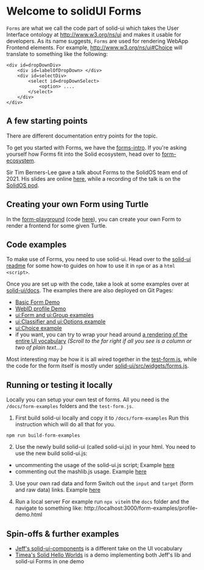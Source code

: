 # Welcome to solidUI Forms

`Forms` are what we call the code part of solid-ui which takes the User Interface ontology at <http://www.w3.org/ns/ui> and makes it usable for developers. As its name suggests, `Forms` are used for rendering WebApp Frontend elements. For example, <http://www.w3.org/ns/ui#Choice> will translate to something like the following:
```
<div id=dropDownDiv>
    <div id=labelOfDropDown> </div>
    <div id=selectDiv>
        <select id=dropDownSelect>
            <option> ....
        </select>
    </div>
</div>
```

## A few starting points  

There are different documentation entry points for the topic.

To get you started with Forms, we have the [forms-intro](./forms-intro.html).
If you're asking yourself how Forms fit into the Solid ecosystem, head over to [form-ecosystem](./form-ecosystem.html).

Sir Tim Berners-Lee gave a talk about Forms to the SolidOS team end of 2021. His slides are online [here](./talks/FormsTalk.html), while a recording of the talk is on the [SolidOS pod](https://solidos.solidcommunity.net/public/SolidOS%20team%20meetings/SolidOS_team_videos.html).


## Creating your own Form using Turtle

In the [form-playground](https://solidos.github.io/form-playground/playground.html) (code [here](https://github.com/SolidOS/form-playground)), you can create your own Form to render a frontend for some given Turtle. 

## Code examples

To make use of Forms, you need to use solid-ui. Head over to the [solid-ui readme](https://github.com/SolidOS/solid-ui/blob/main/README.md#getting-started) for some how-to guides on how to use it in `npm` or as a `html <script>`.

Once you are set up with the code, take a look at some examples over at [solid-ui/docs](<https://github.com/SolidOS/solid-ui/tree/main/docs>). The examples there are also deployed on Git Pages:

- [Basic Form Demo](https://solidos.github.io/solid-ui/docs/form-examples/demo.html)
- [WebID profile Demo](https://solidos.github.io/solid-ui/docs/form-examples/profile-demo.html)
- [ui:Form and ui:Group examples](https://solidos.github.io/solid-ui/docs/form-examples/structures.html)
- [ui:Classifier and ui:Options example](https://solidos.github.io/solid-ui/docs/form-examples/structures2.html)
- [ui:Choice example](https://solidos.github.io/solid-ui/docs/form-examples/structures3.html)
- if you want, you can try to wrap your head around [a rendering of the entire UI vocabulary](https://solidos.github.io/solid-ui/docs/form-examples/edit-form-form.html) _(Scroll to the far right if all you see is a column or two of plain text...)_

Most interesting may be how it is all wired together in the [test-form.js](https://github.com/SolidOS/solid-ui/blob/main/docs/form-examples/test-form.js), while the code for the form itself is mostly under [solid-ui/src/widgets/forms.js](https://github.com/SolidOS/solid-ui/blob/main/src/widgets/forms.js).

## Running or testing it locally

Locally you can setup your own test of forms. All you need is the `/docs/form-examples` folders and the `test-form.js`.

1. First build solid-ui locally and copy it to `/docs/form-examples`
Run this instruction which will do all that for you.
```
npm run build-form-examples
```
2. Use the newly build solid-ui (called solid-ui.js) in your html.
You need to use the new build solid-ui.js:
* uncommenting the usage of the solid-ui.js script; Example [here](https://github.com/SolidOS/solid-ui/blob/4f620aea3e91daf5ce9591dd83d3c95c161a44ad/docs/form-examples/structures3.html#L21)
* commenting out the mashlib.js usage. Example [here](https://github.com/SolidOS/solid-ui/blob/4f620aea3e91daf5ce9591dd83d3c95c161a44ad/docs/form-examples/structures3.html#L15)

3. Use your own rad data and form
Switch out the `input` and `target` (form and raw data) links. Example [here](https://github.com/SolidOS/solid-ui/blob/4f620aea3e91daf5ce9591dd83d3c95c161a44ad/docs/form-examples/structures3.html#L56)

4. Run a local server
For example run `npx vite`in the `docs` folder and the navigate to something like: http://localhost:3000/form-examples/profile-demo.html

## Spin-offs & further examples

- [Jeff's solid-ui-components](https://github.com/jeff-zucker/solid-ui-components) is a different take on the UI vocabulary
- [Timea's Solid Hello Worlds](https://github.com/timea-solid/SolidHelloWorlds) is a demo implementing both Jeff's lib and solid-ui Forms in one demo
